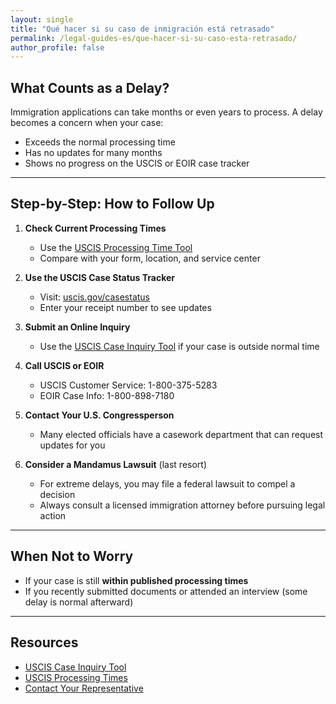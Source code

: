 ```yaml
---
layout: single
title: "Qué hacer si su caso de inmigración está retrasado"
permalink: /legal-guides-es/que-hacer-si-su-caso-esta-retrasado/
author_profile: false
---
```


## What Counts as a Delay?

Immigration applications can take months or even years to process. A delay becomes a concern when your case:
- Exceeds the normal processing time  
- Has no updates for many months  
- Shows no progress on the USCIS or EOIR case tracker

---

## Step-by-Step: How to Follow Up

1. **Check Current Processing Times**
   - Use the [USCIS Processing Time Tool](https://egov.uscis.gov/processing-times/)
   - Compare with your form, location, and service center

2. **Use the USCIS Case Status Tracker**
   - Visit: [uscis.gov/casestatus](https://egov.uscis.gov/casestatus/)
   - Enter your receipt number to see updates

3. **Submit an Online Inquiry**
   - Use the [USCIS Case Inquiry Tool](https://egov.uscis.gov/e-request/displayONPTForm.do) if your case is outside normal time

4. **Call USCIS or EOIR**
   - USCIS Customer Service: 1-800-375-5283  
   - EOIR Case Info: 1-800-898-7180

5. **Contact Your U.S. Congressperson**
   - Many elected officials have a casework department that can request updates for you

6. **Consider a Mandamus Lawsuit** (last resort)
   - For extreme delays, you may file a federal lawsuit to compel a decision  
   - Always consult a licensed immigration attorney before pursuing legal action

---

## When Not to Worry

- If your case is still **within published processing times**
- If you recently submitted documents or attended an interview (some delay is normal afterward)

---

## Resources

- [USCIS Case Inquiry Tool](https://egov.uscis.gov/e-request/Intro.do)
- [USCIS Processing Times](https://egov.uscis.gov/processing-times/)
- [Contact Your Representative](https://www.house.gov/representatives/find-your-representative)